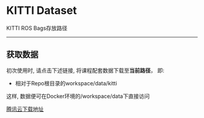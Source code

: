 # KITTI Dataset

KITTI ROS Bags存放路径

---

## 获取数据

初次使用时, 请点击下述链接, 将课程配套数据下载至**当前路径**， 即: 

* 相对于Repo根目录的workspace/data/kitti

这样, 数据便可在Docker环境的/workspace/data下直接访问

[腾讯云下载地址](https://share.weiyun.com/GxqcTaE2)
